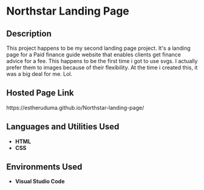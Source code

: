 <h1>Northstar Landing Page</h1>

<h2>Description</h2>
This project happens to be my second landing page project. It's a landing page for a Paid finance guide website that enables clients get finance advice for a fee. This happens to be the first time i got to use svgs. I actually prefer them to images because of their flexibility. At the time i created this, it was a big deal for me. Lol.
<br />

<h2>Hosted Page Link</h2>
https://estheruduma.github.io/Northstar-landing-page/

<h2>Languages and Utilities Used</h2>

- <b>HTML</b> 
- <b>CSS</b>

<h2>Environments Used </h2>

- <b>Visual Studio Code</b>
